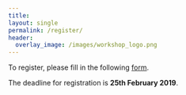 ```yaml
---
title:
layout: single
permalink: /register/
header:
  overlay_image: /images/workshop_logo.png
---
```


To register, please fill in the following [form](https://goo.gl/forms/0NQREI8sOzLAdNdp1).

The deadline for registration is **25th February 2019**.
